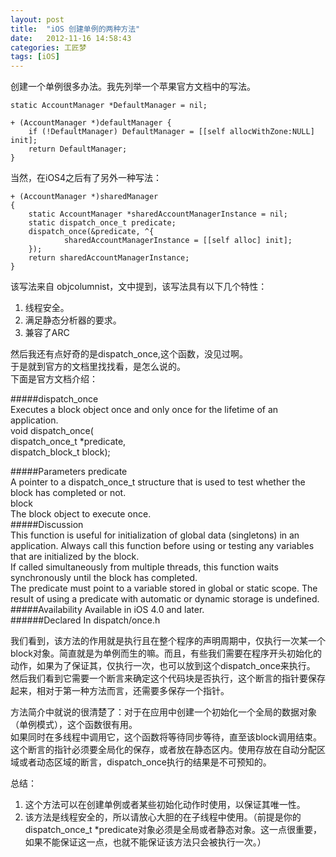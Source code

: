 ```yaml
---
layout: post
title:  "iOS 创建单例的两种方法"
date:   2012-11-16 14:58:43
categories: 工匠梦
tags: [iOS]
---
```




创建一个单例很多办法。我先列举一个苹果官方文档中的写法。

	static AccountManager *DefaultManager = nil;  
   
	+ (AccountManager *)defaultManager {  
    	if (!DefaultManager) DefaultManager = [[self allocWithZone:NULL] init];  
    	return DefaultManager;  
	}  
	
当然，在iOS4之后有了另外一种写法：

	+ (AccountManager *)sharedManager  
	{  
        static AccountManager *sharedAccountManagerInstance = nil;  
        static dispatch_once_t predicate;  
        dispatch_once(&predicate, ^{  
                sharedAccountManagerInstance = [[self alloc] init];   
        });  
    	return sharedAccountManagerInstance;  
	}  
	
该写法来自 objcolumnist，文中提到，该写法具有以下几个特性：
 
1. 线程安全。
2. 满足静态分析器的要求。
3. 兼容了ARC

然后我还有点好奇的是dispatch_once,这个函数，没见过啊。  
于是就到官方的文档里找找看，是怎么说的。  
下面是官方文档介绍：  
 
#####dispatch_once  
Executes a block object once and only once for the lifetime of an application.  
  void dispatch_once(  
    dispatch_once_t *predicate,  
    dispatch_block_t block);  
    
#####Parameters
predicate  
A pointer to a dispatch_once_t structure that is used to test whether the block has completed or not.  
block  
The block object to execute once.  
#####Discussion  
This function is useful for initialization of global data (singletons) in an application. Always call this function before using or testing any variables that are initialized by the block.  
If called simultaneously from multiple threads, this function waits synchronously until the block has completed.  
The predicate must point to a variable stored in global or static scope. The result of using a predicate with automatic or dynamic storage is undefined.  
#####Availability
Available in iOS 4.0 and later.  
######Declared In
dispatch/once.h  

我们看到，该方法的作用就是执行且在整个程序的声明周期中，仅执行一次某一个block对象。简直就是为单例而生的嘛。而且，有些我们需要在程序开头初始化的动作，如果为了保证其，仅执行一次，也可以放到这个dispatch_once来执行。  
然后我们看到它需要一个断言来确定这个代码块是否执行，这个断言的指针要保存起来，相对于第一种方法而言，还需要多保存一个指针。  

方法简介中就说的很清楚了：对于在应用中创建一个初始化一个全局的数据对象（单例模式），这个函数很有用。  
如果同时在多线程中调用它，这个函数将等待同步等待，直至该block调用结束。  
这个断言的指针必须要全局化的保存，或者放在静态区内。使用存放在自动分配区域或者动态区域的断言，dispatch_once执行的结果是不可预知的。  


总结：  
1. 这个方法可以在创建单例或者某些初始化动作时使用，以保证其唯一性。  
2. 该方法是线程安全的，所以请放心大胆的在子线程中使用。（前提是你的dispatch_once_t *predicate对象必须是全局或者静态对象。这一点很重要，如果不能保证这一点，也就不能保证该方法只会被执行一次。）